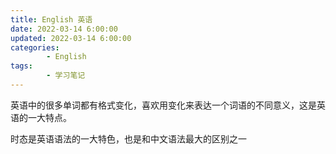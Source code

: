 ```yaml
---
title: English 英语
date: 2022-03-14 6:00:00
updated: 2022-03-14 6:00:00
categories:
        - English
tags:
        - 学习笔记
---
```


英语中的很多单词都有格式变化，喜欢用变化来表达一个词语的不同意义，这是英语的一大特点。

时态是英语语法的一大特色，也是和中文语法最大的区别之一